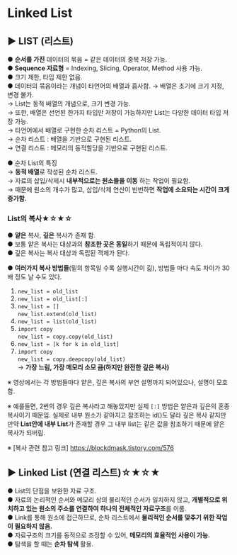 # Linked List

## ▶ LIST (리스트)
● **순서를 가진** 데이터의 묶음 = 같은 데이터의 중복 저장 가능.  
● **Sequence 자료형** = Indexing, Slicing, Operator, Method 사용 가능.  
● 크기 제한, 타입 제한 없음.  
● 데이터의 묶음이라는 개념이 타언어의 배열과 흡사함.
  → 배열은 초기에 크기 지정, 변경 불가.  
  → List는 동적 배열의 개념으로, 크기 변경 가능.  
  → 또한, 배열은 선언된 한가지 타입만 저장이 가능하지만 List는 다양한 데이터 타입 저장 가능.  
  → 타언어에서 배열로 구현한 순차 리스트 = Python의 List.  
  → 순차 리스트 : 배열을 기반으로 구현된 리스트.  
  → 연결 리스트 : 메모리의 동적할당을 기반으로 구현된 리스트.  

● 순차 List의 특징  
→ **동적 배열**로 작성된 순차 리스트.  
→ 자료의 삽입/삭제시 **내부적으로는 원소들을 이동** 하는 작업이 필요함.  
→ 때문에 원소의 개수가 많고, 삽입/삭제 연산이 빈번하면 **작업에 소요되는 시간이 크게 증가함.**  

### List의 복사★☆★☆  
● **얕은** 복사, **깊은** 복사가 존재 함.  
● 보통 얕은 복사는 대상과의 **참조한 곳은 동일**하기 때문에 독립적이지 않다.  
● 깊은 복사는 복사 대상과 독립된 객체가 된다.  

● **여러가지 복사 방법들**(밑의 항목일 수록 실행시간이 긺), 방법들 마다 속도 차이가 30배 정도 날 수도 있다.    
  1. `new_list = old_list`   
  2. `new_list = old_list[:]`  
  3. `new_list = []`  
     `new_list.extend(old_list)`  
  4. `new_list = list(old_list)`  
  5. `import copy`  
     `new_list = copy.copy(old_list)`  
  6. `new_list = [k for k in old_list]`  
  7. `import copy`  
     `new_list = copy.deepcopy(old_list)`   
     → **가장 느림, 가장 메모리 소모 큼(하지만 완전한 깊은 복사)**  
  
  ※ 영상에서는 각 방법들마다 얕은, 깊은 복사의 부연 설명까지 되어있으나, 설명이 모호함.
  
  ※ 예를들면, 2번의 경우 깊은 복사라고 해놓았지만 실제 `[:]` 방법은 얕은과 깊은의 혼종 복사이기 때문임. 실제로 내부 원소가 같아지고 참조하는 id()도 달라 깊은 복사 같지만 만약 **List안에 내부 List**가 존재할 경우 그 내부 list는 같은 값을 참조하기 때문에 얕은 복사가 되버림.  
  
  ※ [복사 관련 참고 링크] https://blockdmask.tistory.com/576  
  
## ▶ Linked List (연결 리스트)☆★☆★  
● List의 단점을 보완한 자료 구조.  
● 자료의 논리적인 순서와 메모리 상의 물리적인 순서가 일치하지 않고, **개별적으로 위치하고 있는 원소의 주소를 연결하여 하나의 전체적인 자료구조**를 이룸.  
● Link를 통해 원소에 접근하므로, 순차 리스트에서 **물리적인 순서를 맞추기 위한 작업이 필요하지 않음.**  
● 자료구조의 크기를 동적으로 조정할 수 있어, **메모리의 효율적인 사용이 가능.**  
● 탐색을 할 때는 **순차 탐색** 활용.  

  
  
  
  
